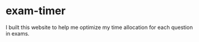 # exam-timer
I built this website to help me optimize my time allocation for each question in exams.
